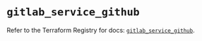 # `gitlab_service_github`

Refer to the Terraform Registry for docs: [`gitlab_service_github`](https://registry.terraform.io/providers/gitlabhq/gitlab/17.9.0/docs/resources/service_github).
